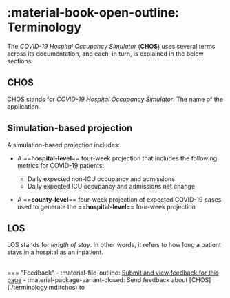 # :material-book-open-outline: Terminology 

The *COVID-19 Hospital Occupancy Simulator* (**CHOS**) uses several terms across its documentation, and each, in turn, is explained in the below sections.



## CHOS

CHOS stands for *COVID-19 Hospital Occupancy Simulator*. The name of the application. 

## Simulation-based projection 

A simulation-based projection includes: 


- A ==**hospital-level**== four-week projection that includes the following metrics for COVID-19 patients:

	- Daily expected non-ICU occupancy and admissions 
	- Daily expected ICU occupancy and admissions net change 

- A ==**county-level**== four-week projection of expected COVID-19 cases used to generate the ==**hospital-level**== four-week projection

## LOS

LOS stands for *length of stay*. In other words, it refers to how long a patient stays in a hospital as an inpatient. 




<br>
=== "Feedback"
    - :material-file-outline: <a href="https://github.com/h2oai/h2o-health/issues/new?assignees=5675sp&labels=chos%2Fdocumentation&template=chos_documentation_feedback.md&title=%5BCHOS+DOCS%5D" target="_blank">Submit and view feedback for this page</a>
    - :material-package-variant-closed: Send feedback about [CHOS](./terminology.md#chos) to <niki.athanasiadou@h2o.ai>